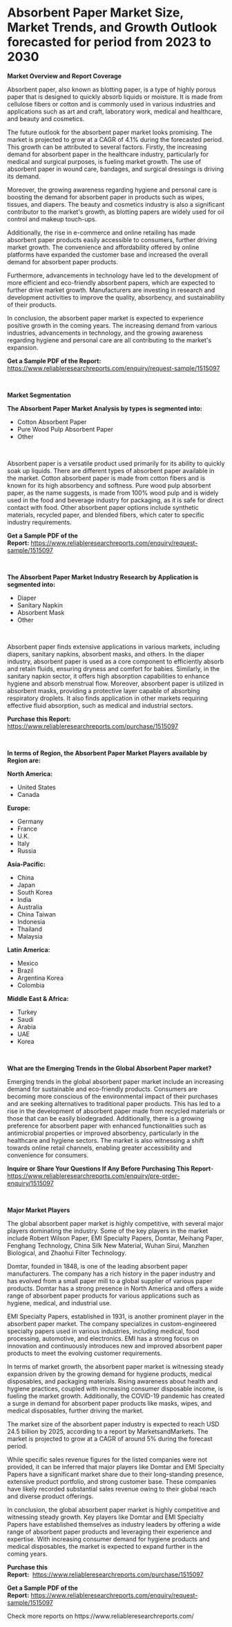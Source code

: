 <p><h1>Absorbent Paper Market Size, Market Trends, and Growth Outlook forecasted for period from 2023 to 2030</h1></p><p><strong>Market Overview and Report Coverage</strong></p>
<p><p>Absorbent paper, also known as blotting paper, is a type of highly porous paper that is designed to quickly absorb liquids or moisture. It is made from cellulose fibers or cotton and is commonly used in various industries and applications such as art and craft, laboratory work, medical and healthcare, and beauty and cosmetics.</p><p>The future outlook for the absorbent paper market looks promising. The market is projected to grow at a CAGR of 4.1% during the forecasted period. This growth can be attributed to several factors. Firstly, the increasing demand for absorbent paper in the healthcare industry, particularly for medical and surgical purposes, is fueling market growth. The use of absorbent paper in wound care, bandages, and surgical dressings is driving its demand.</p><p>Moreover, the growing awareness regarding hygiene and personal care is boosting the demand for absorbent paper in products such as wipes, tissues, and diapers. The beauty and cosmetics industry is also a significant contributor to the market's growth, as blotting papers are widely used for oil control and makeup touch-ups.</p><p>Additionally, the rise in e-commerce and online retailing has made absorbent paper products easily accessible to consumers, further driving market growth. The convenience and affordability offered by online platforms have expanded the customer base and increased the overall demand for absorbent paper products.</p><p>Furthermore, advancements in technology have led to the development of more efficient and eco-friendly absorbent papers, which are expected to further drive market growth. Manufacturers are investing in research and development activities to improve the quality, absorbency, and sustainability of their products.</p><p>In conclusion, the absorbent paper market is expected to experience positive growth in the coming years. The increasing demand from various industries, advancements in technology, and the growing awareness regarding hygiene and personal care are all contributing to the market's expansion.</p></p>
<p><strong>Get a Sample PDF of the Report:</strong> <a href="https://www.reliableresearchreports.com/enquiry/request-sample/1515097">https://www.reliableresearchreports.com/enquiry/request-sample/1515097</a></p>
<p>&nbsp;</p>
<p><strong>Market Segmentation</strong></p>
<p><strong>The Absorbent Paper Market Analysis by types is segmented into:</strong></p>
<p><ul><li>Cotton Absorbent Paper</li><li>Pure Wood Pulp Absorbent Paper</li><li>Other</li></ul></p>
<p>&nbsp;</p>
<p><p>Absorbent paper is a versatile product used primarily for its ability to quickly soak up liquids. There are different types of absorbent paper available in the market. Cotton absorbent paper is made from cotton fibers and is known for its high absorbency and softness. Pure wood pulp absorbent paper, as the name suggests, is made from 100% wood pulp and is widely used in the food and beverage industry for packaging, as it is safe for direct contact with food. Other absorbent paper options include synthetic materials, recycled paper, and blended fibers, which cater to specific industry requirements.</p></p>
<p><strong>Get a Sample PDF of the Report:</strong>&nbsp;<a href="https://www.reliableresearchreports.com/enquiry/request-sample/1515097">https://www.reliableresearchreports.com/enquiry/request-sample/1515097</a></p>
<p>&nbsp;</p>
<p><strong>The Absorbent Paper Market Industry Research by Application is segmented into:</strong></p>
<p><ul><li>Diaper</li><li>Sanitary Napkin</li><li>Absorbent Mask</li><li>Other</li></ul></p>
<p>&nbsp;</p>
<p><p>Absorbent paper finds extensive applications in various markets, including diapers, sanitary napkins, absorbent masks, and others. In the diaper industry, absorbent paper is used as a core component to efficiently absorb and retain fluids, ensuring dryness and comfort for babies. Similarly, in the sanitary napkin sector, it offers high absorption capabilities to enhance hygiene and absorb menstrual flow. Moreover, absorbent paper is utilized in absorbent masks, providing a protective layer capable of absorbing respiratory droplets. It also finds application in other markets requiring effective fluid absorption, such as medical and industrial sectors.</p></p>
<p><strong>Purchase this Report:</strong>&nbsp; <a href="https://www.reliableresearchreports.com/purchase/1515097">https://www.reliableresearchreports.com/purchase/1515097</a></p>
<p>&nbsp;</p>
<p><strong>In terms of Region, the Absorbent Paper Market Players available by Region are:</strong></p>
<p>
    <p> <strong> North America: </strong>
        <ul>
            <li>United States</li>
            <li>Canada</li>
        </ul>
        </p> 
    <p> <strong> Europe: </strong>
        <ul>
            <li>Germany</li>
            <li>France</li>
            <li>U.K.</li>
            <li>Italy</li>
            <li>Russia</li>
        </ul>
        </p> 
    <p> <strong> Asia-Pacific: </strong>
        <ul>
            <li>China</li>
            <li>Japan</li>
            <li>South Korea</li>
            <li>India</li>
            <li>Australia</li>
            <li>China Taiwan</li>
            <li>Indonesia</li>
            <li>Thailand</li>
            <li>Malaysia</li>
        </ul>
        </p> 
    <p> <strong> Latin America: </strong>
        <ul>
            <li>Mexico</li>
            <li>Brazil</li>
            <li>Argentina Korea</li>
            <li>Colombia</li>
        </ul>
        </p> 
    <p> <strong> Middle East & Africa: </strong>
        <ul>
            <li>Turkey</li>
            <li>Saudi</li>
            <li>Arabia</li>
            <li>UAE</li>
            <li>Korea</li>
        </ul>
    </p>
    </p>
<p>&nbsp;</p>
<p><strong>What are the Emerging Trends in the Global Absorbent Paper market?</strong></p>
<p><p>Emerging trends in the global absorbent paper market include an increasing demand for sustainable and eco-friendly products. Consumers are becoming more conscious of the environmental impact of their purchases and are seeking alternatives to traditional paper products. This has led to a rise in the development of absorbent paper made from recycled materials or those that can be easily biodegraded. Additionally, there is a growing preference for absorbent paper with enhanced functionalities such as antimicrobial properties or improved absorbency, particularly in the healthcare and hygiene sectors. The market is also witnessing a shift towards online retail channels, enabling greater accessibility and convenience for consumers.</p></p>
<p><strong>Inquire or Share Your Questions If Any Before Purchasing This Report</strong>- <a href="https://www.reliableresearchreports.com/enquiry/pre-order-enquiry/1515097">https://www.reliableresearchreports.com/enquiry/pre-order-enquiry/1515097</a></p>
<p>&nbsp;</p>
<p><strong>Major Market Players</strong></p>
<p><p>The global absorbent paper market is highly competitive, with several major players dominating the industry. Some of the key players in the market include Robert Wilson Paper, EMI Specialty Papers, Domtar, Meihang Paper, Fenghang Technology, China Silk New Material, Wuhan Sirui, Manzhen Biological, and Zhaohui Filter Technology.</p><p>Domtar, founded in 1848, is one of the leading absorbent paper manufacturers. The company has a rich history in the paper industry and has evolved from a small paper mill to a global supplier of various paper products. Domtar has a strong presence in North America and offers a wide range of absorbent paper products for various applications such as hygiene, medical, and industrial use.</p><p>EMI Specialty Papers, established in 1931, is another prominent player in the absorbent paper market. The company specializes in custom-engineered specialty papers used in various industries, including medical, food processing, automotive, and electronics. EMI has a strong focus on innovation and continuously introduces new and improved absorbent paper products to meet the evolving customer requirements.</p><p>In terms of market growth, the absorbent paper market is witnessing steady expansion driven by the growing demand for hygiene products, medical disposables, and packaging materials. Rising awareness about health and hygiene practices, coupled with increasing consumer disposable income, is fueling the market growth. Additionally, the COVID-19 pandemic has created a surge in demand for absorbent paper products like masks, wipes, and medical disposables, further driving the market.</p><p>The market size of the absorbent paper industry is expected to reach USD 24.5 billion by 2025, according to a report by MarketsandMarkets. The market is projected to grow at a CAGR of around 5% during the forecast period.</p><p>While specific sales revenue figures for the listed companies were not provided, it can be inferred that major players like Domtar and EMI Specialty Papers have a significant market share due to their long-standing presence, extensive product portfolio, and strong customer base. These companies have likely recorded substantial sales revenue owing to their global reach and diverse product offerings.</p><p>In conclusion, the global absorbent paper market is highly competitive and witnessing steady growth. Key players like Domtar and EMI Specialty Papers have established themselves as industry leaders by offering a wide range of absorbent paper products and leveraging their experience and expertise. With increasing consumer demand for hygiene products and medical disposables, the market is expected to expand further in the coming years.</p></p>
<p><strong>Purchase this Report:</strong>&nbsp;&nbsp;<a href="https://www.reliableresearchreports.com/purchase/1515097">https://www.reliableresearchreports.com/purchase/1515097</a></p>
<p></p>
<p><strong>Get a Sample PDF of the Report:</strong>&nbsp;<a href="https://www.reliableresearchreports.com/enquiry/request-sample/1515097">https://www.reliableresearchreports.com/enquiry/request-sample/1515097</a></p>
<p>Check more reports on https://www.reliableresearchreports.com/</p>